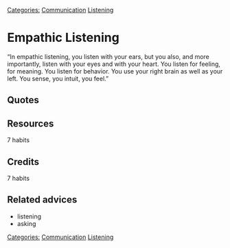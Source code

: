 [Categories:](../Categories/index.md) [Communication](../Categories/Communication.md) [Listening](../Categories/Listening.md)
# Empathic Listening

“In empathic listening, you listen with your ears, but you also, and more importantly, listen with your eyes and with your heart.  You listen for feeling, for meaning.  You listen for behavior.  You use your right brain as well as your left.  You sense, you intuit, you feel.”

## Quotes

## Resources

7 habits

## Credits

7 habits

## Related advices

- listening
- asking

[Categories:](../Categories/index.md) [Communication](../Categories/Communication.md) [Listening](../Categories/Listening.md)